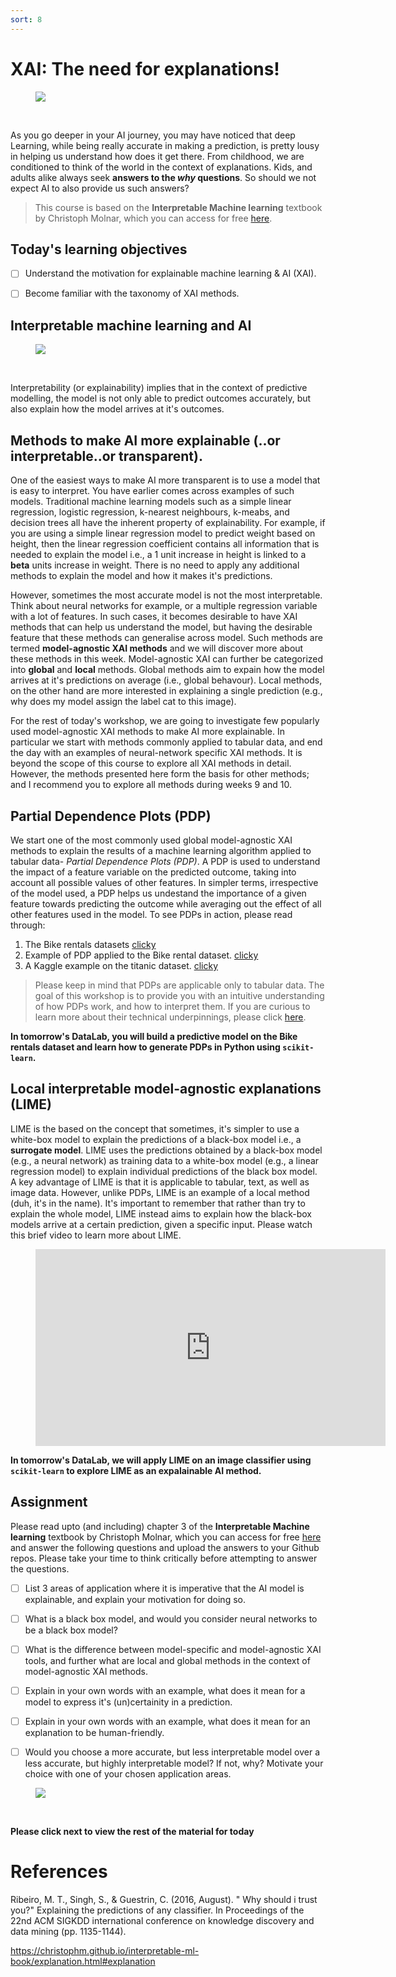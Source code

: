 ```yaml
---
sort: 8
---
```


# XAI: The need for explanations!

<figure>
    <img src=".\images\intro.PNG" />
</figure>
<br>


As you go deeper in your AI journey, you may have noticed that deep Learning, while being really accurate in making a prediction, is pretty lousy in helping us understand how does it get there. From childhood, we are conditioned to think of the world in the context of explanations. Kids, and adults alike
always seek **answers to the *why* questions**. So should we not expect AI to
also provide us such answers?

> This course is based on the **Interpretable Machine learning** textbook by Christoph Molnar, which you can access for free [here](https://christophm.github.io/interpretable-ml-book/).

## Today's learning objectives
- [ ] Understand the motivation for explainable machine learning & AI (XAI).
- [ ] Become familiar with the taxonomy of XAI methods.


## Interpretable machine learning and AI

<figure>
    <img src=".\images\xai.PNG" />
</figure>
<br>


Interpretability (or explainability) implies that in the context of predictive modelling, the model is not only able to predict outcomes accurately, but
also explain how the model arrives at it's outcomes.


## Methods to make AI more explainable (..or interpretable..or transparent).

One of the easiest ways to make AI more transparent is to use a model that is easy to interpret. You have earlier comes across examples of such models. Traditional machine learning models such as a simple linear regression, logistic regression, k-nearest neighbours, k-meabs, and decision trees all have the inherent property of explainability. For example, if you are using a simple linear regression model to predict weight based on height, then the linear regression coefficient contains all information that is needed to explain the model i.e., a 1 unit increase in height is linked to a **beta** units increase in weight. There is no need to apply any additional methods to explain the model and how it makes it's predictions.

However, sometimes the most accurate model is not the most interpretable. Think about neural networks for example, or a multiple regression variable with a lot of features. In such cases, it becomes desirable to have XAI methods that can help us understand the model, but having the desirable feature that these methods can generalise across model. Such methods are termed **model-agnostic XAI methods** and we will discover more about these methods in this week. Model-agnostic XAI can further be categorized into **global** and **local** methods. Global methods aim to expain how the model arrives at it's predictions on average (i.e., global behavour). Local methods, on the other hand are more interested in explaining a single prediction (e.g., why does my model assign the label cat to this image).

For the rest of today's workshop, we are going to investigate few popularly used model-agnostic XAI methods to make AI more explainable. In particular we start with methods commonly applied to tabular data, and end the day with an examples of neural-network specific XAI methods. It is beyond the scope of this course to explore all XAI methods in detail. However, the methods presented here form the basis for other methods; and I recommend you to explore all methods during weeks 9 and 10.

## Partial Dependence Plots (PDP)

We start one of the most commonly used global model-agnostic XAI methods to explain the results of a machine learning algorithm applied to tabular data- *Partial Dependence Plots (PDP)*. A PDP is used to understand the impact of a feature variable on the predicted outcome, taking into account all possible values of other features. In simpler terms, irrespective of the model used, a PDP helps us undestand the importance of a given feature towards predicting the outcome while averaging out the effect of all other features used in the model. To see PDPs in action, please read through:

1. The Bike rentals datasets [clicky](https://christophm.github.io/interpretable-ml-book/bike-data.html)
2. Example of PDP applied to the Bike rental dataset. [clicky](https://christophm.github.io/interpretable-ml-book/pdp.html#examples)
3. A Kaggle example on the titanic dataset. [clicky](https://www.kaggle.com/dansbecker/partial-dependence-plots)

> Please keep in mind that PDPs are applicable only to tabular data. The goal of this workshop is to provide you with an intuitive understanding of how PDPs work, and how to interpret them. If you are curious to learn more about their technical underpinnings, please click [here](https://christophm.github.io/interpretable-ml-book/pdp.html).

 **In tomorrow's DataLab, you will build a predictive model on the Bike rentals dataset and learn how to generate PDPs in Python using ```scikit-learn```.**

## Local interpretable model-agnostic explanations (LIME)

LIME is the based on the concept that sometimes, it's simpler to use a white-box model to explain the predictions of a black-box model i.e., a **surrogate model**. LIME uses the predictions obtained by a black-box model (e.g., a neural network) as training data to a white-box model (e.g., a  linear regression model) to explain individual predictions of the black box model. A key advantage of LIME is that it is applicable to tabular, text, as well as image data. However, unlike PDPs, LIME is an example of a local method (duh, it's in the name). It's important to remember that rather than try to explain the whole model, LIME instead aims to explain how the black-box models arrive at a certain prediction, given a specific input. Please watch this brief video to learn more about LIME.

<!-- blank line -->
<figure class="video_container">
<iframe width="560" height="315" src="https://www.youtube.com/embed/hUnRCxnydCc" title="YouTube video player" frameborder="0" allow="accelerometer; autoplay; clipboard-write; encrypted-media; gyroscope; picture-in-picture" allowfullscreen></iframe>
</figure>
<!-- blank line -->


**In tomorrow's DataLab, we will apply LIME on an image classifier using ```scikit-learn``` to explore LIME as an expalainable AI method.**

## Assignment

Please read upto (and including) chapter 3 of the **Interpretable Machine learning** textbook by Christoph Molnar, which you can access for free [here](https://christophm.github.io/interpretable-ml-book/) and answer the following questions and upload the answers to your Github repos. Please take your time to think critically before attempting to answer the questions.


- [ ] List 3 areas of application where it is imperative that the AI model is explainable, and explain your motivation for doing so.
- [ ] What is a black box model, and would you consider neural networks to be a black box model?
- [ ] What is the difference between model-specific and model-agnostic XAI tools, and further what are local and global methods in the context of model-agnostic XAI methods.
- [ ] Explain in your own words with an example, what does it mean for a model to express it's (un)certainity in a prediction.
- [ ] Explain in your own words with an example, what does it mean for an explanation to be human-friendly.
- [ ] Would you choose a more accurate, but less interpretable model over a less accurate,
but highly interpretable model? If not, why? Motivate your choice with one of your chosen application areas.


<figure>
    <img src=".\images\lunch.jpg" />
</figure>
<br>

**Please click next to view the rest of the material for today**


# References

Ribeiro, M. T., Singh, S., & Guestrin, C. (2016, August). " Why should i trust you?" Explaining the predictions of any classifier. In Proceedings of the 22nd ACM SIGKDD international conference on knowledge discovery and data mining (pp. 1135-1144).

https://christophm.github.io/interpretable-ml-book/explanation.html#explanation
